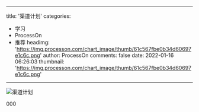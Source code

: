 
---
title: '渠道计划'
categories: 
 - 学习
 - ProcessOn
 - 推荐
headimg: 'https://img.processon.com/chart_image/thumb/61c567fbe0b34d60697e1c6c.png'
author: ProcessOn
comments: false
date: 2022-01-16 06:26:03
thumbnail: 'https://img.processon.com/chart_image/thumb/61c567fbe0b34d60697e1c6c.png'
---

<div>   
<img class="thumb" alt="渠道计划" src="https://img.processon.com/chart_image/thumb/61c567fbe0b34d60697e1c6c.png" referrerpolicy="no-referrer">
<p>000</p>  
</div>
            